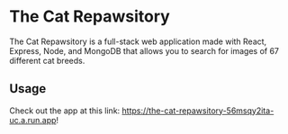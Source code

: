 # The Cat Repawsitory

The Cat Repawsitory is a full-stack web application made with React, Express, Node, and MongoDB that allows you to search for images of 67 different cat breeds. 

## Usage

Check out the app at this link: https://the-cat-repawsitory-56msqy2ita-uc.a.run.app!

